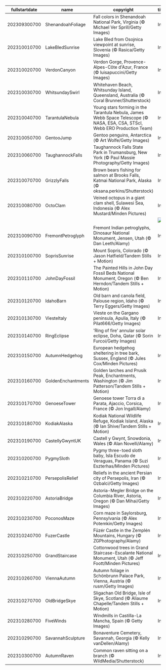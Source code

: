 |fullstartdate|name|copyright|title|image|
|--|--|--|--|--|
202309300700|ShenandoahFoliage|Fall colors in Shenandoah National Park, Virginia (© Michael Ver Sprill/Getty Images)|Info|![](/en-AU/2023/10/202309300700ShenandoahFoliage.jpg)|
202310010700|LakeBledSunrise|Lake Bled from Osojnica viewpoint at sunrise, Slovenia (© Rasica/Getty Images)|Info|![](/en-AU/2023/10/202310010700LakeBledSunrise.jpg)|
202310020700|VerdonCanyon|Verdon Gorge, Provence-Alpes-Côte d'Azur, France (© luisapuccini/Getty Images)|Info|![](/en-AU/2023/10/202310020700VerdonCanyon.jpg)|
202310030700|WhitsundaySwirl|Whitehaven Beach, Whitsunday Island, Queensland, Australia (© Coral Brunner/Shutterstock)|Info|![](/en-AU/2023/10/202310030700WhitsundaySwirl.jpg)|
202310040700|TarantulaNebula|Young stars forming in the Tarantula Nebula, James Webb Space Telescope (© NASA, ESA, CSA, STScI, Webb ERO Production Team)|Info|![](/en-AU/2023/10/202310040700TarantulaNebula.jpg)|
202310050700|GentooJump|Gentoo penguins, Antarctica (© Art Wolfe/Getty Images)|Info|![](/en-AU/2023/10/202310050700GentooJump.jpg)|
202310060700|TaughannockFalls|Taughannock Falls State Park in Trumansburg, New York (© Paul Massie Photography/Getty Images)|Info|![](/en-AU/2023/10/202310060700TaughannockFalls.jpg)|
202310070700|GrizzlyFalls|Brown bears fishing for salmon at Brooks Falls, Katmai National Park, Alaska (© oksana.perkins/Shutterstock)|Info|![](/en-AU/2023/10/202310070700GrizzlyFalls.jpg)|
202310080700|OctoClam|Veined octopus in a giant clam shell, Sulawesi Sea, Indonesia (© Alex Mustard/Minden Pictures)|Info|![](/en-AU/2023/10/202310080700OctoClam.jpg)|
||||![](/en-AU/2023/10/.jpg)|
202310090700|FremontPetroglyph|Fremont Indian petroglyphs, Dinosaur National Monument, Jensen, Utah (© Dan Leeth/Alamy)|Info|![](/en-AU/2023/10/202310090700FremontPetroglyph.jpg)|
202310100700|SoprisSunrise|Mount Sopris, Colorado (© Jason Hatfield/Tandem Stills + Motion)|Info|![](/en-AU/2023/10/202310100700SoprisSunrise.jpg)|
202310110700|JohnDayFossil|The Painted Hills in John Day Fossil Beds National Monument, Oregon (© Ben Herndon/Tandem Stills + Motion)|Info|![](/en-AU/2023/10/202310110700JohnDayFossil.jpg)|
202310120700|IdahoBarn|Old barn and canola field, Palouse region, Idaho (© Terry Eggers/Getty Images)|Info|![](/en-AU/2023/10/202310120700IdahoBarn.jpg)|
202310130700|ViesteItaly|Vieste on the Gargano peninsula, Apulia, Italy (© Pilat666/Getty Images)|Info|![](/en-AU/2023/10/202310130700ViesteItaly.jpg)|
202310140700|RingEclipse|'Ring of fire' annular solar eclipse, Doha, Qatar (© Sorin Furcoi/Getty Images)|Info|![](/en-AU/2023/10/202310140700RingEclipse.jpg)|
202310150700|AutumnHedgehog|European hedgehog sheltering in tree bark, Sussex, England (© Jules Cox/Minden Pictures)|Info|![](/en-AU/2023/10/202310150700AutumnHedgehog.jpg)|
202310160700|GoldenEnchantments|Golden larches and Prusik Peak, Enchantments, Washington (© Jim Patterson/Tandem Stills + Motion)|Info|![](/en-AU/2023/10/202310160700GoldenEnchantments.jpg)|
202310170700|GenoeseTower|Genoese tower Torra di a Parata, Ajaccio, Corsica, France (© Jon Ingall/Alamy)|Info|![](/en-AU/2023/10/202310170700GenoeseTower.jpg)|
202310180700|KodiakAlaska|Kodiak National Wildlife Refuge, Kodiak Island, Alaska (© Ian Shive/Tandem Stills + Motion)|Info|![](/en-AU/2023/10/202310180700KodiakAlaska.jpg)|
202310190700|CastellyGwyntUK|Castell y Gwynt, Snowdonia, Wales (© Alan Novelli/Alamy)|Info|![](/en-AU/2023/10/202310190700CastellyGwyntUK.jpg)|
202310200700|PygmySloth|Pygmy three-toed sloth baby, Isla Escudo de Veraguas, Panama (© Suzi Eszterhas/Minden Pictures)|Info|![](/en-AU/2023/10/202310200700PygmySloth.jpg)|
202310210700|PersepolisRelief|Reliefs in the ancient Persian city of Persepolis, Iran (© Ozbalci/Getty Images)|Info|![](/en-AU/2023/10/202310210700PersepolisRelief.jpg)|
202310220700|AstoriaBridge|Astoria-Megler Bridge on the Columbia River, Astoria, Oregon (© Dan Mihai/Getty Images)|Info|![](/en-AU/2023/10/202310220700AstoriaBridge.jpg)|
202310230700|PoconosMaze|Corn maze in Saylorsburg, Pennsylvania (© Alex Potemkin/Getty Images)|Info|![](/en-AU/2023/10/202310230700PoconosMaze.jpg)|
202310240700|FuzerCastle|Füzér Castle in the Zemplén Mountains, Hungary (© ZGPhotography/Alamy)|Info|![](/en-AU/2023/10/202310240700FuzerCastle.jpg)|
202310250700|GrandStaircase|Cottonwood trees in Grand Staircase-Escalante National Monument, Utah (© Jeff Foott/Minden Pictures)|Info|![](/en-AU/2023/10/202310250700GrandStaircase.jpg)|
202310260700|ViennaAutumn|Autumn foliage in Schönbrunn Palace Park, Vienna, Austria (© rusm/Getty Images)|Info|![](/en-AU/2023/10/202310260700ViennaAutumn.jpg)|
202310270700|OldBridgeSkye|Sligachan Old Bridge, Isle of Skye, Scotland (© Aliaume Chapelle/Tandem Stills + Motion)|Info|![](/en-AU/2023/10/202310270700OldBridgeSkye.jpg)|
202310280700|FiveWinds|Windmills in Castilla-La Mancha, Spain (© Getty Images)|Info|![](/en-AU/2023/10/202310280700FiveWinds.jpg)|
202310290700|SavannahSculpture|Bonaventure Cemetery, Savannah, Georgia (© Kelly vanDellen/Alamy)|Info|![](/en-AU/2023/10/202310290700SavannahSculpture.jpg)|
202310300700|AutumnRaven|Common raven sitting on a branch (© WildMedia/Shutterstock)|Info|![](/en-AU/2023/10/202310300700AutumnRaven.jpg)|
